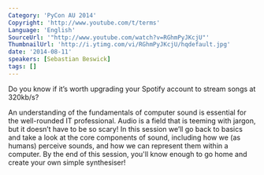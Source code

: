 ```yaml
---
Category: 'PyCon AU 2014'
Copyright: 'http://www.youtube.com/t/terms'
Language: 'English'
SourceUrl: '"http://www.youtube.com/watch?v=RGhmPyJKcjU"'
ThumbnailUrl: 'http://i.ytimg.com/vi/RGhmPyJKcjU/hqdefault.jpg'
date: '2014-08-11'
speakers: [Sebastian Beswick]
tags: []
---
```

Do you know if it’s worth upgrading your Spotify account to stream songs at 320kb/s?

An understanding of the fundamentals of computer sound is essential for the well-rounded IT professional. Audio is a field that is teeming with jargon, but it doesn’t have to be so scary! In this session we’ll go back to basics and take a look at the core components of sound, including how we (as humans) perceive sounds, and how we can represent them within a computer. By the end of this session, you'll know enough to go home and create your own simple synthesiser!